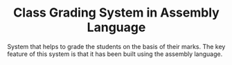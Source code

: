 <h1 style="text-align: center;">Class Grading System in Assembly Language</h1>
System that helps to grade the students on the basis of their marks. The key feature of this system is that it has been built using the assembly language.
